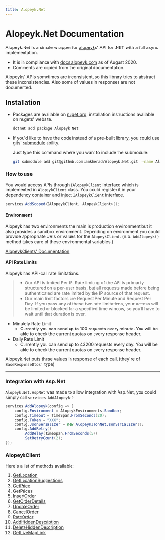 ```yaml
---
title: Alopeyk.Net
---
```


# Alopeyk.Net Documentation
Alopeyk.Net is a simple wrapper for [alopeyk](https://alopeyk.com/)s' API for .NET with a full async implementation.

* It is in compliance with [docs.alopeyk.com](https://docs.alopeyk.com/) as of August 2020.
* Comments are copied from the original documentation.

Alopeyks' APIs sometimes are inconsistent, so this library tries to abstract these inconsistencies. Also some of values in
responses are not documented.

## Installation
* Packages are available on [nuget.org](https://www.nuget.org/packages/Alopeyk.Net/), installation instructions available on
nugets' website.
    ```bash
    dotnet add package Alopeyk.Net
    ```
* If you'd like to have the code instead of a pre-built library, you could use gits' [submodule](https://git-scm.com/book/en/v2/Git-Tools-Submodules) ability.

    Just type this command where you want to include the submodule:
    ```bash
    git submodule add git@github.com:amkherad/Alopeyk.Net.git --name Alopeyk.Net
    ```

### How to use
You would access APIs through `IAlopeykClient` interface which is implemented in `AlopeykClient` class.
You could register it in your dependency container and inject `IAlopeykClient` interface.
```csharp
services.AddScoped<IAlopeykClient, AlopeykClient>();
```

#### Environment
Alopeyk has two environments the main is production environment but it also provides a sandbox environment. Depending on environment
you could provide appropriate URIs or values for the `AlopeykClient`. (n.b. `AddAlopeyk()` method takes care of these environmental variables.)

[AlopeykClients' Documentation](/library/AlopeykClient/)

#### API Rate Limits
Alopeyk has API-call rate limitations.

>* Our API is limited Per IP. Rate limiting of the API is primarily structured on a per-user basis,
but all requests made before being authenticated are rate limited by the IP source of that request.  
>* Our main limit factors are Request Per Minute and Request Per Day. If you pass any of these two rate limitations,
your access will be limited or blocked for a specified time window, so you’ll have to wait until that duration is over.

* Minutely Rate Limit
    * Currently you can send up to 100 requests every minute. You will be able to check the current quotas on every response header.
* Daily Rate Limit
    * Currently you can send up to 43200 requests every day. You will be able to check the current quotas on every response header.

Alopeyk.Net puts these values in response of each call. (they're of `BaseResponseDtos'` type)

---

### Integration with Asp.Net
`Alopeyk.Net.AspNet` was made to allow integration with Asp.Net, you could simply call
`services.AddAlopeyk()`

```csharp
services.AddAlopeyk(config => {
    config.Environment = AlopeykEnvironments.Sandbox;
    config.Timeout = TimeSpan.FromSeconds(20);
    config.Token = "XXX";
    config.JsonSerializer = new AlopeykJsonNetJsonSerializer();
    config.AddRetry()
        .AddDelay(TimeSpan.FromSeconds(5))
        .SetRetryCount(2);
});
```

### AlopeykClient
Here's a list of methods available:
1. [GetLocation](/library/AlopeykClient/GetLocation)
1. [GetLocationSuggestions](/library/AlopeykClient/GetLocationSuggestions)
1. [GetPrice](/library/AlopeykClient/GetPrice)
1. [GetPrices](/library/AlopeykClient/GetPrices)
1. [InsertOrder](/library/AlopeykClient/InsertOrder)
1. [GetOrderDetails](/library/AlopeykClient/GetOrderDetails)
1. [UpdateOrder](/library/AlopeykClient/UpdateOrder)
1. [CancelOrder](/library/AlopeykClient/CancelOrder)
1. [RateOrder](/library/AlopeykClient/RateOrder)
1. [AddHiddenDescription](/library/AlopeykClient/AddHiddenDescription)
1. [DeleteHiddenDescription](/library/AlopeykClient/DeleteHiddenDescription)
1. [GetLiveMapLink](/library/AlopeykClient/GetLiveMapLink)